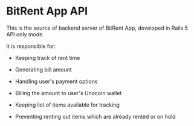 # BitRent App API

This is the source of backend server of BitRent App, developed in Rails 5 API only mode.

It is responsible for:

* Keeping track of rent time

* Generating bill amount

* Handling user's payment options

* Billing the amount to user's Unocoin wallet

* Keeping list of items available for tracking

* Preventing renting out items which are already rented or on hold
